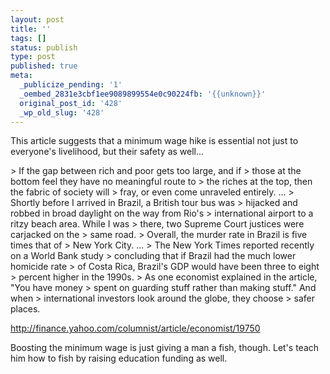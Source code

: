 ```yaml
---
layout: post
title: ''
tags: []
status: publish
type: post
published: true
meta:
  _publicize_pending: '1'
  _oembed_2831e3cbf1ee9089899554e0c90224fb: '{{unknown}}'
  original_post_id: '428'
  _wp_old_slug: '428'
---
```

This article suggests that a minimum wage hike is essential not just to everyone's livelihood, but their safety as well...

&gt; If the gap between rich and poor gets too large, and if
&gt; those at the bottom feel they have no meaningful route to
&gt; the riches at the top, then the fabric of society will
&gt; fray, or even come unraveled entirely.
...
&gt; Shortly before I arrived in Brazil, a British tour bus was
&gt; hijacked and robbed in broad daylight on the way from Rio's
&gt; international airport to a ritzy beach area. While I was
&gt; there, two Supreme Court justices were carjacked on the
&gt; same road.
&gt; Overall, the murder rate in Brazil is five times that of
&gt; New York City.
...
&gt; The New York Times reported recently on a World Bank study
&gt; concluding that if Brazil had the much lower homicide rate
&gt; of Costa Rica, Brazil's GDP would have been three to eight
&gt; percent higher in the 1990s.
&gt; As one economist explained in the article, "You have money
&gt; spent on guarding stuff rather than making stuff." And when
&gt; international investors look around the globe, they choose
&gt; safer places.

http://finance.yahoo.com/columnist/article/economist/19750

Boosting the minimum wage is just giving a man a fish, though.  Let's teach him how to fish by raising education funding as well.
